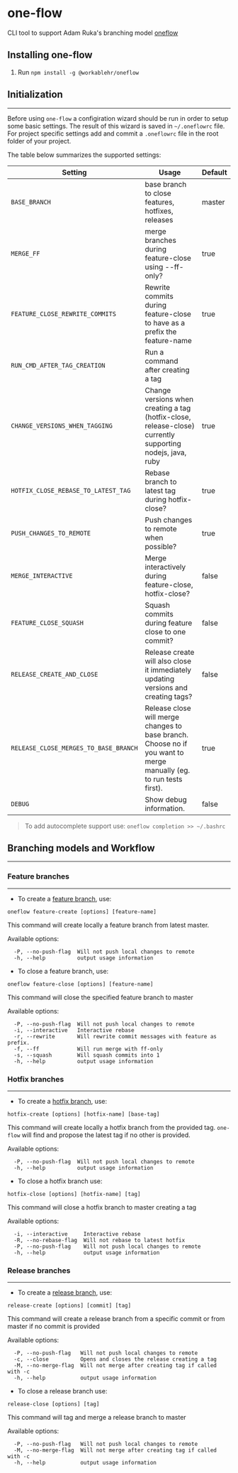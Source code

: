 # one-flow

CLI tool to support Adam Ruka's branching model [oneflow](http://endoflineblog.com/oneflow-a-git-branching-model-and-workflow)

## Installing one-flow

1.  Run `npm install -g @workablehr/oneflow`

## Initialization

---

Before using `one-flow` a configiration wizard should be run in order to setup some basic settings. The result of this wizard is saved in `~/.oneflowrc` file. For project specific settings add and commit a `.oneflowrc` file in the root folder of your project.

The table below summarizes the supported settings:

| Setting                               | Usage                                                                                                              | Default |
| ------------------------------------- | ------------------------------------------------------------------------------------------------------------------ | ------- |
| `BASE_BRANCH`                         | base branch to close features, hotfixes, releases                                                                  | master  |
| `MERGE_FF`                            | merge branches during feature-close using --ff-only?                                                               | true    |
| `FEATURE_CLOSE_REWRITE_COMMITS`       | Rewrite commits during feature-close to have as a prefix the feature-name                                          | true    |
| `RUN_CMD_AFTER_TAG_CREATION`          | Run a command after creating a tag                                                                                 |         |
| `CHANGE_VERSIONS_WHEN_TAGGING`        | Change versions when creating a tag (hotfix-close, release-close) currently supporting nodejs, java, ruby          | true    |
| `HOTFIX_CLOSE_REBASE_TO_LATEST_TAG`   | Rebase branch to latest tag during hotfix-close?                                                                   | true    |
| `PUSH_CHANGES_TO_REMOTE`              | Push changes to remote when possible?                                                                              | true    |
| `MERGE_INTERACTIVE`                   | Merge interactively during feature-close, hotfix-close?                                                            | false   |
| `FEATURE_CLOSE_SQUASH`                | Squash commits during feature close to one commit?                                                                 | false   |
| `RELEASE_CREATE_AND_CLOSE`            | Release create will also close it immediately updating versions and creating tags?                                 | false   |
| `RELEASE_CLOSE_MERGES_TO_BASE_BRANCH` | Release close will merge changes to base branch. Choose no if you want to merge manually (eg. to run tests first). | true    |
| `DEBUG`                               | Show debug information.                                                                                            | false   |

> To add autocomplete support use:
> `oneflow completion >> ~/.bashrc`

## Branching models and Workflow

---

### Feature branches

---

- To create a [feature branch](http://endoflineblog.com/oneflow-a-git-branching-model-and-workflow#feature-branches), use:

```
oneflow feature-create [options] [feature-name]
```

This command will create locally a feature branch from latest master.

Available options:

```
  -P, --no-push-flag  Will not push local changes to remote
  -h, --help          output usage information
```

- To close a feature branch, use:

```
oneflow feature-close [options] [feature-name]
```

This command will close the specified feature branch to master

Available options:

```
  -P, --no-push-flag  Will not push local changes to remote
  -i, --interactive   Interactive rebase
  -r, --rewrite       Will rewrite commit messages with feature as prefix.
  -f, --ff            Will run merge with ff-only
  -s, --squash        Will squash commits into 1
  -h, --help          output usage information
```

### Hotfix branches

---

- To create a [hotfix branch](http://endoflineblog.com/oneflow-a-git-branching-model-and-workflow#hotfix-branches), use:

```
hotfix-create [options] [hotfix-name] [base-tag]
```

This command will create locally a hotfix branch from the provided tag. `one-flow` will find and propose the latest tag if no other is provided.

Available options:

```
  -P, --no-push-flag  Will not push local changes to remote
  -h, --help          output usage information
```

- To close a hotfix branch use:

```
hotfix-close [options] [hotfix-name] [tag]
```

This command will close a hotfix branch to master creating a tag

Available options:

```
  -i, --interactive     Interactive rebase
  -R, --no-rebase-flag  Will not rebase to latest hotfix
  -P, --no-push-flag    Will not push local changes to remote
  -h, --help            output usage information
```

### Release branches

---

- To create a [release branch](http://endoflineblog.com/oneflow-a-git-branching-model-and-workflow#release-branches), use:

```
release-create [options] [commit] [tag]
```

This command will create a release branch from a specific commit or from master if no commit is provided

Available options:

```
  -P, --no-push-flag   Will not push local changes to remote
  -c, --close          Opens and closes the release creating a tag
  -M, --no-merge-flag  Will not merge after creating tag if called with -c
  -h, --help           output usage information
```

- To close a release branch use:

```
release-close [options] [tag]
```

This command will tag and merge a release branch to master

Available options:

```
  -P, --no-push-flag   Will not push local changes to remote
  -M, --no-merge-flag  Will not merge after creating tag if called with -c
  -h, --help           output usage information
```
